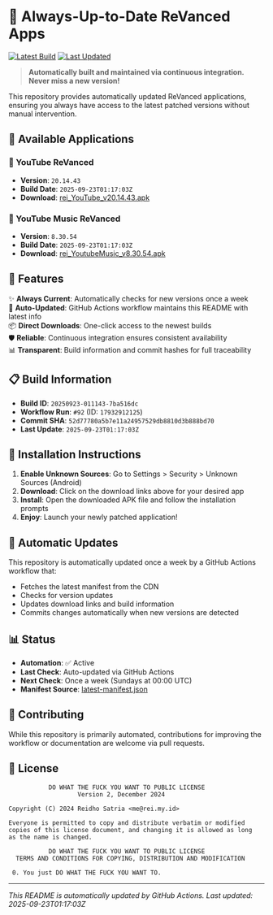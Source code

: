 # 🎯 Always-Up-to-Date ReVanced Apps

[![Latest Build](https://img.shields.io/badge/Build-20250923--011143--7ba516dc-blue)](https://cdn.rei.my.id/revanced/)
[![Last Updated](https://img.shields.io/badge/Last%20Updated-2025--09--23T01%3A17%3A03Z-green)](https://cdn.rei.my.id/revanced/latest-manifest.json)

> **Automatically built and maintained via continuous integration. Never miss a new version!**

This repository provides automatically updated ReVanced applications, ensuring you always have access to the latest patched versions without manual intervention.

## 📱 Available Applications

### 🎥 YouTube ReVanced
- **Version**: `20.14.43`
- **Build Date**: `2025-09-23T01:17:03Z`
- **Download**: [rei_YouTube_v20.14.43.apk](https://cdn.rei.my.id/revanced/rei_YouTube_v20.14.43.apk)

### 🎵 YouTube Music ReVanced
- **Version**: `8.30.54`
- **Build Date**: `2025-09-23T01:17:03Z`
- **Download**: [rei_YoutubeMusic_v8.30.54.apk](https://cdn.rei.my.id/revanced/rei_YoutubeMusic_v8.30.54.apk)

## 🚀 Features

✨ **Always Current**: Automatically checks for new versions once a week  
🔄 **Auto-Updated**: GitHub Actions workflow maintains this README with latest info  
📦 **Direct Downloads**: One-click access to the newest builds  
🛡️ **Reliable**: Continuous integration ensures consistent availability  
📊 **Transparent**: Build information and commit hashes for full traceability  

## 📋 Build Information

- **Build ID**: `20250923-011143-7ba516dc`
- **Workflow Run**: `#92` (ID: `17932912125`)
- **Commit SHA**: `52d77780a5b7e11a24957529db8810d3b888bd70`
- **Last Update**: `2025-09-23T01:17:03Z`

## 📖 Installation Instructions

1. **Enable Unknown Sources**: Go to Settings > Security > Unknown Sources (Android)
2. **Download**: Click on the download links above for your desired app
3. **Install**: Open the downloaded APK file and follow the installation prompts
4. **Enjoy**: Launch your newly patched application!

## 🔄 Automatic Updates

This repository is automatically updated once a week by a GitHub Actions workflow that:
- Fetches the latest manifest from the CDN
- Checks for version updates
- Updates download links and build information
- Commits changes automatically when new versions are detected

## 📊 Status

- **Automation**: ✅ Active
- **Last Check**: Auto-updated via GitHub Actions
- **Next Check**: Once a week (Sundays at 00:00 UTC)
- **Manifest Source**: [latest-manifest.json](https://cdn.rei.my.id/revanced/latest-manifest.json)

## 🤝 Contributing

While this repository is primarily automated, contributions for improving the workflow or documentation are welcome via pull requests.

## 📜 License

```
           DO WHAT THE FUCK YOU WANT TO PUBLIC LICENSE
                   Version 2, December 2024

Copyright (C) 2024 Reidho Satria <me@rei.my.id>

Everyone is permitted to copy and distribute verbatim or modified
copies of this license document, and changing it is allowed as long
as the name is changed.

           DO WHAT THE FUCK YOU WANT TO PUBLIC LICENSE
  TERMS AND CONDITIONS FOR COPYING, DISTRIBUTION AND MODIFICATION

 0. You just DO WHAT THE FUCK YOU WANT TO.
```

---

*This README is automatically updated by GitHub Actions. Last updated: 2025-09-23T01:17:03Z*
